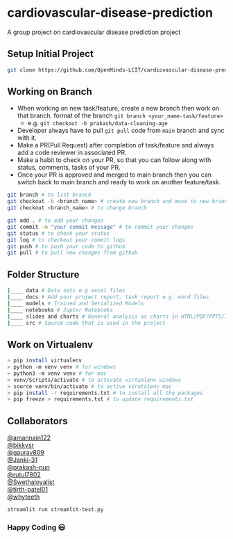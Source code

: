 # cardiovascular-disease-prediction

A group project on cardiovascular disease prediction project

## Setup Initial Project

```bash
git clone https://github.com/OpenMinds-LCIT/cardiovascular-disease-prediction.git
```

## Working on Branch

- When working on new task/feature, create a new branch then work on that branch. format of the branch `git branch <your_name-task/feature>`
  - e.g. `git checkout -b prakash/data-cleaning-age`
- Developer always have to pull `git pull` code from `main` branch and sync with it.
- Make a PR(Pull Request) after completion of task/feature and always add a code reviewer in associated PR.
- Make a habit to check on your PR, so that you can follow along with status, comments, tasks of your PR.
- Once your PR is approved and merged to main branch then you can switch back to main branch and ready to work on another feature/task.

```bash
git branch # to list branch
git checkout -b <branch_name> # create new branch and move to new branch
git checkout <branch_name> # to change branch

git add . # to add your changes
git commit -m "your commit message" # to commit your changes
git status # to check your status
git log # to checkout your commit logs
git push # to push your code to github
git pull # to pull new changes from github
```

## Folder Structure

```bash
|____ data # Data sets e.g excel files
|____ docs # Add your project report, task report e.g. word files
|____ models # Trained and Serialized Models
|____ notebooks # Jupter Notebooks
|____ slides and charts # General analysis as charts in HTML/PDF/PPTS/IMAGES
|____ src # Source code that is used in the project
```

## Work on Virtualenv

```bash
> pip install virtualenv
> python -m venv venv # for windows
> python3 -m venv venv # for mac
> venv/Scripts/activate # to activate virtualenv windows
> source venv/bin/activate # to active virutalenv mac
> pip install -r requirements.txt # to install all the packages
> pip freeze > requirements.txt # to update requirements.txt
```

## Collaborators

[@amannain122](https://github.com/amannain122)  
[@bikkysr](https://github.com/bikkysr)  
[@gaurav809](https://github.com/gaurav809)  
[@Janki-31](https://github.com/Janki-31)  
[@prakash-pun](https://github.com/prakash-pun)  
[@rutul7802](https://github.com/rutul7802)  
[@Swethaloyalist](https://github.com/Swethaloyalist)  
[@tirth-patel01](https://github.com/tirth-patel01)  
[@whyteeth](https://github.com/whyteeth)

```bash
streamlit run streamlit-test.py
```

### Happy Coding :smiley:
